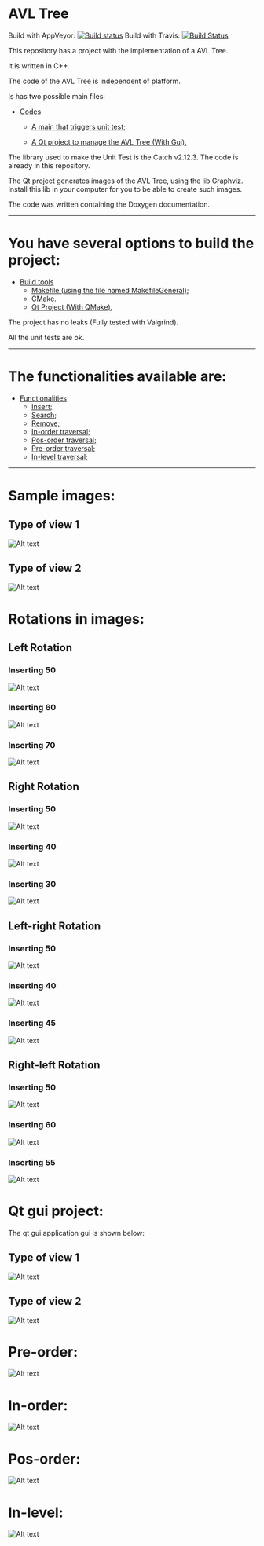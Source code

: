 AVL Tree
====================
Build with AppVeyor: [![Build status](https://ci.appveyor.com/api/projects/status/lb7rbw7ut57oa476?svg=true)](https://ci.appveyor.com/project/DanielSLima/avltree)
Build with Travis: [![Build Status](https://www.travis-ci.com/danielScLima/AvlTree.svg?branch=master)](https://www.travis-ci.com/danielScLima/AvlTree)

This repository has a project with the implementation of a AVL Tree.

It is written in C++.

The code of the AVL Tree is independent of platform.

Is has two possible main files:

* [Codes](#markdown-header)
	* [A main that triggers unit test;](#markdown-header-emphasis)

	* [A Qt project to manage the AVL Tree (With Gui).](#markdown-header-strikethrough)
	
The library used to make the Unit Test is the Catch v2.12.3. The code is already in this repository.

The Qt project generates images of the AVL Tree, using the lib Graphviz.
Install this lib in your computer for you to be able to create such images.

The code was written containing the Doxygen documentation.

- - -

You have several options to build the project: 
====================

* [Build tools](#markdown-header)
	* [Makefile (using the file named MakefileGeneral);](#markdown-header-emphasis)
	* [CMake.](#markdown-header-emphasis)
	* [Qt Project (With QMake).](#markdown-header-emphasis)

The project has no leaks (Fully tested with Valgrind).

All the unit tests are ok.

- - -

The functionalities available are: 
====================

* [Functionalities](#markdown-header)
	* [Insert;](#markdown-header-emphasis)
	* [Search;](#markdown-header-emphasis)	
	* [Remove;](#markdown-header-emphasis)
	* [In-order traversal;](#markdown-header-emphasis)
	* [Pos-order traversal;](#markdown-header-emphasis)
	* [Pre-order traversal;](#markdown-header-emphasis)
	* [In-level traversal;](#markdown-header-emphasis)
	
- - -

Sample images: 
====================

## Type of view 1

![Alt text](images/sample1.png)

## Type of view 2

![Alt text](images/sample2.png)

Rotations in images: 
====================

## Left Rotation
### Inserting 50
![Alt text](images/leftrot/1.png)
### Inserting 60
![Alt text](images/leftrot/2.png)
### Inserting 70
![Alt text](images/leftrot/3.png)

## Right Rotation
### Inserting 50
![Alt text](images/rightrot/1.png)
### Inserting 40
![Alt text](images/rightrot/2.png)
### Inserting 30
![Alt text](images/rightrot/3.png)

## Left-right Rotation
### Inserting 50
![Alt text](images/leftrightrot/1.png)
### Inserting 40
![Alt text](images/leftrightrot/2.png)
### Inserting 45
![Alt text](images/leftrightrot/3.png)

## Right-left Rotation
### Inserting 50
![Alt text](images/rightleftrot/1.png)
### Inserting 60
![Alt text](images/rightleftrot/2.png)
### Inserting 55
![Alt text](images/rightleftrot/3.png)




Qt gui project: 
====================
The qt gui application gui is shown below:

## Type of view 1
![Alt text](images/guisample1.png)

## Type of view 2
![Alt text](images/guisample2.png)


Pre-order: 
====================

![Alt text](images/preorder.png)

In-order: 
====================

![Alt text](images/inorder.png)

Pos-order: 
====================

![Alt text](images/posorder.png)

In-level: 
====================

![Alt text](images/inlevel.png)

